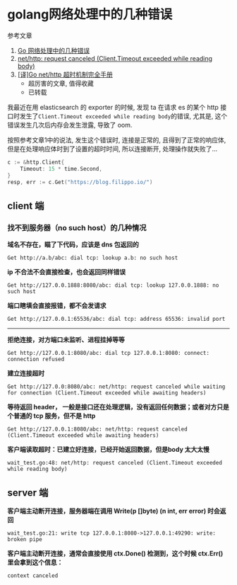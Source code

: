 # golang网络处理中的几种错误

参考文章

1. [Go 网络处理中的几种错误](https://romatic.net/post/go_net_errors/)
2. [net/http: request canceled (Client.Timeout exceeded while reading body)](https://github.com/golang/go/issues/37916)
3. [[译]Go net/http 超时机制完全手册](https://colobu.com/2016/07/01/the-complete-guide-to-golang-net-http-timeouts/)
    - 超厉害的文章, 值得收藏
    - 已转载 <!-- <!link!>: {2d6e6f21-4a54-44e1-9e37-4ad78d43c17c} -->

我最近在用 elasticsearch 的 exporter 的时候, 发现 ta 在请求 es 的某个 http 接口时发生了`Client.Timeout exceeded while reading body`的错误, 尤其是, 这个错误发生几次后内存会发生泄露, 导致了 oom.

按照参考文章1中的说法, 发生这个错误时, 连接是正常的, 且得到了正常的响应体, 但是在处理响应体时到了设置的超时时间, 所以连接断开, 处理操作就失败了...

```go
c := &http.Client{  
    Timeout: 15 * time.Second,
}
resp, err := c.Get("https://blog.filippo.io/")
```

## client 端

### 找不到服务器（no such host）的几种情况

**域名不存在，瞄了下代码，应该是 dns 包返回的**

```
Get http://a.b/abc: dial tcp: lookup a.b: no such host
```

**ip 不合法不会直接检查，也会返回同样错误**

```
Get http://127.0.0.1888:8080/abc: dial tcp: lookup 127.0.0.1888: no such host
```

**端口瞎填会直接报错，都不会发请求**

```
Get http://127.0.0.1:65536/abc: dial tcp: address 65536: invalid port
```

------

**拒绝连接，对方端口未监听、进程挂掉等等**

```
Get http://127.0.0.1:8080/abc: dial tcp 127.0.0.1:8080: connect: connection refused
```

**建立连接超时**

```
Get http://127.0.0:8080/abc: net/http: request canceled while waiting for connection (Client.Timeout exceeded while awaiting headers)
```

**等待返回 header， 一般是接口还在处理逻辑，没有返回任何数据；或者对方只是个普通的 tcp 服务，但不是 http**

```
Get http://127.0.0.1:8080/abc: net/http: request canceled (Client.Timeout exceeded while awaiting headers)
```

**客户端读取超时：已建立好连接，已经开始返回数据，但是body 太大太慢**

```
wait_test.go:48: net/http: request canceled (Client.Timeout exceeded while reading body)
```

## server 端

**客户端主动断开连接，服务器端在调用 Write(p []byte) (n int, err error) 时会返回**

```
wait_test.go:21: write tcp 127.0.0.1:8080->127.0.0.1:49290: write: broken pipe
```

**客户端主动断开连接，通常会直接使用 ctx.Done() 检测到，这个时候 ctx.Err() 里会拿到这个信息：**

```
context canceled
```
